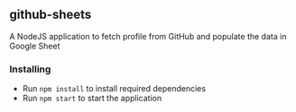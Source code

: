 ## github-sheets
A NodeJS application to fetch profile from GitHub and populate the data in Google Sheet

### Installing
* Run `npm install` to install required dependencies
* Run `npm start` to start the application
